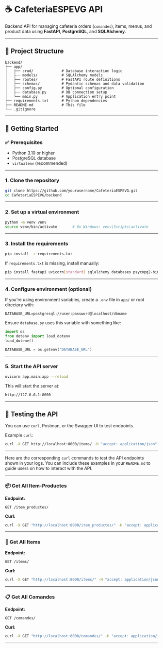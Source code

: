# ☕ CafeteriaESPEVG API

Backend API for managing cafeteria orders (`comandes`), items, menus, and product data using **FastAPI**, **PostgreSQL**, and **SQLAlchemy**.

---

## 📁 Project Structure

```
backend/
├── app/
│   ├── crud/             # Database interaction logic
│   ├── models/           # SQLAlchemy models
│   ├── routes/           # FastAPI route definitions
│   ├── schemas/          # Pydantic schemas and data validation
│   ├── config.py         # Optional configuration
│   ├── database.py       # DB connection setup
│   └── main.py           # Application entry point
├── requirements.txt      # Python dependencies
├── README.md             # This file
└── .gitignore
```

---

## 🚀 Getting Started

### ✅ Prerequisites

* Python 3.10 or higher
* PostgreSQL database
* `virtualenv` (recommended)

---

### 1. Clone the repository

```bash
git clone https://github.com/yourusername/CafeteriaESPEVG.git
cd CafeteriaESPEVG/backend
```

---

### 2. Set up a virtual environment

```bash
python -m venv venv
source venv/bin/activate       # On Windows: venv\Scripts\activate
```

---

### 3. Install the requirements

```bash
pip install -r requirements.txt
```

If `requirements.txt` is missing, install manually:

```bash
pip install fastapi uvicorn[standard] sqlalchemy databases psycopg2-binary pydantic python-dotenv
```

---

### 4. Configure environment (optional)

If you're using environment variables, create a `.env` file in `app/` or root directory with:

```env
DATABASE_URL=postgresql://user:password@localhost/dbname
```

Ensure `database.py` uses this variable with something like:

```python
import os
from dotenv import load_dotenv
load_dotenv()

DATABASE_URL = os.getenv("DATABASE_URL")
```

---

### 5. Start the API server

```bash
uvicorn app.main:app --reload
```

This will start the server at:

```
http://127.0.0.1:8000
```

---

## 🧪 Testing the API

You can use `curl`, Postman, or the Swagger UI to test endpoints.

Example `curl`:

```bash
curl -X GET http://localhost:8000/items/ -H "accept: application/json"
```

---

Here are the corresponding `curl` commands to test the API endpoints shown in your logs. You can include these examples in your `README.md` to guide users on how to interact with the API.

---

### 📦 **Get All Item-Productes**

**Endpoint:**

```http
GET /item_productes/
```

**Curl:**

```bash
curl -X GET "http://localhost:8000/item_productes/" -H "accept: application/json"
```

---

### 🛒 **Get All Items**

**Endpoint:**

```http
GET /items/
```

**Curl:**

```bash
curl -X GET "http://localhost:8000/items/" -H "accept: application/json"
```

---

### 📋 **Get All Comandes**

**Endpoint:**

```http
GET /comandes/
```

**Curl:**

```bash
curl -X GET "http://localhost:8000/comandes/" -H "accept: application/json"
```

---
